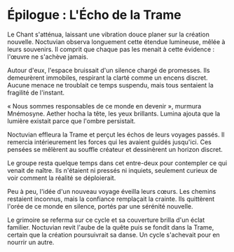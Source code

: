# Épilogue : L'Écho de la Trame
Le Chant s'atténua, laissant une vibration douce planer sur la création nouvelle.
Noctuvian observa longuement cette étendue lumineuse, mêlée à leurs souvenirs.
Il comprit que chaque pas les menait à cette évidence : l'œuvre ne s'achève jamais.

Autour d'eux, l'espace bruissait d'un silence chargé de promesses.
Ils demeurèrent immobiles, respirant la clarté comme un encens discret.
Aucune menace ne troublait ce temps suspendu, mais tous sentaient la fragilité de l'instant.

« Nous sommes responsables de ce monde en devenir », murmura Mnémosyne.
Aether hocha la tête, les yeux brillants.
Lumina ajouta que la lumière existait parce que l'ombre persistait.

Noctuvian effleura la Trame et perçut les échos de leurs voyages passés.
Il remercia intérieurement les forces qui les avaient guidés jusqu'ici.
Ces pensées se mêlèrent au souffle créateur et dessinèrent un horizon discret.

Le groupe resta quelque temps dans cet entre-deux pour contempler ce qui venait de naître.
Ils n'étaient ni pressés ni inquiets, seulement curieux de voir comment la réalité se déploierait.

Peu à peu, l'idée d'un nouveau voyage éveilla leurs cœurs.
Les chemins restaient inconnus, mais la confiance remplaçait la crainte.
Ils quittèrent l'orée de ce monde en silence, portés par une sérénité nouvelle.

Le grimoire se referma sur ce cycle et sa couverture brilla d'un éclat familier.
Noctuvian revit l'aube de la quête puis se fondit dans la Trame, certain que la création poursuivrait sa danse. Un cycle s'achevait pour en nourrir un autre.

